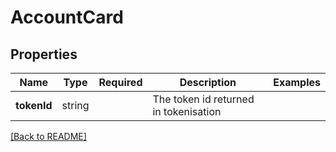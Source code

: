 # AccountCard



## Properties

| Name | Type | Required | Description | Examples |
|------------|:-------------:|:-------------:|-------------|:-------------:|
| **tokenId** |string |  | The token id returned in tokenisation | | |



[[Back to README]](../../README.md)
